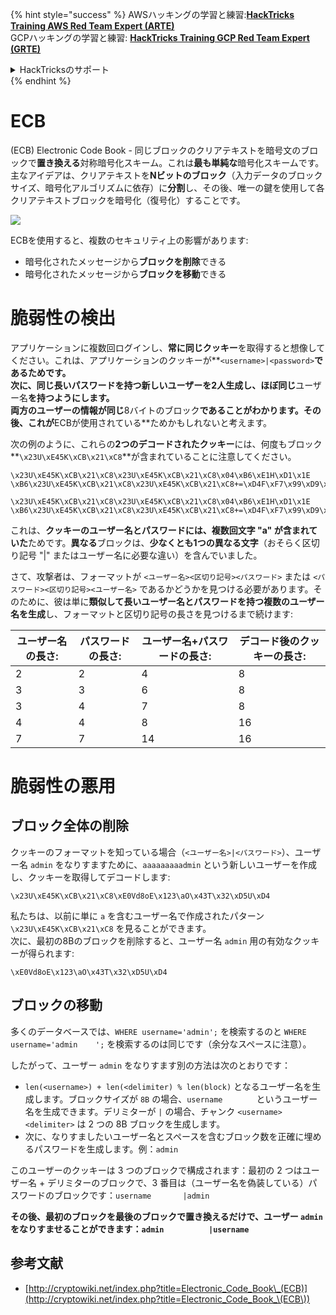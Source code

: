 {% hint style="success" %}
AWSハッキングの学習と練習:<img src="/.gitbook/assets/arte.png" alt="" data-size="line">[**HackTricks Training AWS Red Team Expert (ARTE)**](https://training.hacktricks.xyz/courses/arte)<img src="/.gitbook/assets/arte.png" alt="" data-size="line">\
GCPハッキングの学習と練習: <img src="/.gitbook/assets/grte.png" alt="" data-size="line">[**HackTricks Training GCP Red Team Expert (GRTE)**<img src="/.gitbook/assets/grte.png" alt="" data-size="line">](https://training.hacktricks.xyz/courses/grte)

<details>

<summary>HackTricksのサポート</summary>

* [**サブスクリプションプラン**](https://github.com/sponsors/carlospolop)をチェックしてください！
* 💬 [**Discordグループ**](https://discord.gg/hRep4RUj7f)に**参加**するか、[**telegramグループ**](https://t.me/peass)に参加するか、**Twitter** 🐦 [**@hacktricks\_live**](https://twitter.com/hacktricks\_live)**をフォロー**してください。
* **HackTricks**と**HackTricks Cloud**のgithubリポジトリにPRを提出して**ハッキングトリックを共有**してください。

</details>
{% endhint %}


# ECB

(ECB) Electronic Code Book - 同じブロックのクリアテキストを暗号文のブロックで**置き換える**対称暗号化スキーム。これは**最も単純な**暗号化スキームです。主なアイデアは、クリアテキストを**Nビットのブロック**（入力データのブロックサイズ、暗号化アルゴリズムに依存）に**分割**し、その後、唯一の鍵を使用して各クリアテキストブロックを暗号化（復号化）することです。

![](https://upload.wikimedia.org/wikipedia/commons/thumb/e/e6/ECB_decryption.svg/601px-ECB_decryption.svg.png)

ECBを使用すると、複数のセキュリティ上の影響があります:

* 暗号化されたメッセージから**ブロックを削除**できる
* 暗号化されたメッセージから**ブロックを移動**できる

# 脆弱性の検出

アプリケーションに複数回ログインし、**常に同じクッキー**を取得すると想像してください。これは、アプリケーションのクッキーが**`<username>|<password>`**であるためです。\
次に、**同じ長いパスワード**を持つ新しいユーザーを2人生成し、**ほぼ**同じ**ユーザー名**を持つようにします。\
**両方のユーザーの情報**が同じ**8バイトのブロック**であることがわかります。その後、これが**ECBが使用されている**ためかもしれないと考えます。

次の例のように、これらの**2つのデコードされたクッキー**には、何度もブロック**`\x23U\xE45K\xCB\x21\xC8`**が含まれていることに注意してください。
```
\x23U\xE45K\xCB\x21\xC8\x23U\xE45K\xCB\x21\xC8\x04\xB6\xE1H\xD1\x1E \xB6\x23U\xE45K\xCB\x21\xC8\x23U\xE45K\xCB\x21\xC8+=\xD4F\xF7\x99\xD9\xA9

\x23U\xE45K\xCB\x21\xC8\x23U\xE45K\xCB\x21\xC8\x04\xB6\xE1H\xD1\x1E \xB6\x23U\xE45K\xCB\x21\xC8\x23U\xE45K\xCB\x21\xC8+=\xD4F\xF7\x99\xD9\xA9
```
これは、**クッキーのユーザー名とパスワードには、複数回文字 "a" が含まれていた**ためです。**異なる**ブロックは、**少なくとも1つの異なる文字**（おそらく区切り記号 "|" またはユーザー名に必要な違い）を含んでいました。

さて、攻撃者は、フォーマットが `<ユーザー名><区切り記号><パスワード>` または `<パスワード><区切り記号><ユーザー名>` であるかどうかを見つける必要があります。そのために、彼は単に**類似して長いユーザー名とパスワードを持つ複数のユーザー名を生成**し、フォーマットと区切り記号の長さを見つけるまで続けます:

| ユーザー名の長さ: | パスワードの長さ: | ユーザー名+パスワードの長さ: | デコード後のクッキーの長さ: |
| ---------------- | ---------------- | ------------------------- | --------------------------------- |
| 2                | 2                | 4                         | 8                                 |
| 3                | 3                | 6                         | 8                                 |
| 3                | 4                | 7                         | 8                                 |
| 4                | 4                | 8                         | 16                                |
| 7                | 7                | 14                        | 16                                |

# 脆弱性の悪用

## ブロック全体の削除

クッキーのフォーマットを知っている場合（`<ユーザー名>|<パスワード>`）、ユーザー名 `admin` をなりすますために、`aaaaaaaaadmin` という新しいユーザーを作成し、クッキーを取得してデコードします:
```
\x23U\xE45K\xCB\x21\xC8\xE0Vd8oE\x123\aO\x43T\x32\xD5U\xD4
```
私たちは、以前に単に `a` を含むユーザー名で作成されたパターン `\x23U\xE45K\xCB\x21\xC8` を見ることができます。\
次に、最初の8Bのブロックを削除すると、ユーザー名 `admin` 用の有効なクッキーが得られます:
```
\xE0Vd8oE\x123\aO\x43T\x32\xD5U\xD4
```
## ブロックの移動

多くのデータベースでは、`WHERE username='admin';` を検索するのと `WHERE username='admin    ';` を検索するのは同じです（余分なスペースに注意）。

したがって、ユーザー `admin` をなりすます別の方法は次のとおりです：

- `len(<username>) + len(<delimiter) % len(block)` となるユーザー名を生成します。ブロックサイズが `8B` の場合、`username       ` というユーザー名を生成できます。デリミターが `|` の場合、チャンク `<username><delimiter>` は 2 つの 8B ブロックを生成します。
- 次に、なりすましたいユーザー名とスペースを含むブロック数を正確に埋めるパスワードを生成します。例：`admin   `

このユーザーのクッキーは 3 つのブロックで構成されます：最初の 2 つはユーザー名 + デリミターのブロックで、3 番目は（ユーザー名を偽装している）パスワードのブロックです：`username       |admin   `

**その後、最初のブロックを最後のブロックで置き換えるだけで、ユーザー `admin` をなりすませることができます：`admin          |username`**

## 参考文献

- [http://cryptowiki.net/index.php?title=Electronic_Code_Book\_(ECB)](http://cryptowiki.net/index.php?title=Electronic_Code_Book_\(ECB\))
